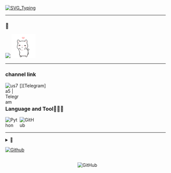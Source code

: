 [![SVG_Typing](https://readme-typing-svg.herokuapp.com/?lines=+Hello%E2%9D%A4%EF%B8%8F;Pero+in+telegram+bot;Love+python+coding;Freelancer)](https://github.com/Z1BoT)

---
### 🧸

<a href="https://hits.seeyoufarm.com"><img src="https://hits.seeyoufarm.com/api/count/incr/badge.svg?url=https%3A%2F%2Fgithub.com%2FANL0KE%2Fhit-counter&count_bg=%23C592CB&title_bg=%23171717&icon=&icon_color=%23AE8BB2&title=Profile+views&edge_flat=false"/></a>  <img src = "https://github.com/Z1BoT/Z1BoT/blob/master/danslove.gif" width = "75px" /> 

---



### channel link

[<img align="left" alt="us7a5 | Telegram" width="45px" src="https://img.icons8.com/nolan/120/telegram-app.png" />][Telegram] 



<br />

### Language and Tool👨🏻‍💻

<img align="left" alt="Python" width="45px" src="https://img.icons8.com/nolan/96/python.png" />
<img align="left" alt="GitHub" width="45px" src="https://img.icons8.com/nolan/120/github.png" />

<br />
<br />

---


<details>
  <summary>📂</summary>
  <img align="center" src="http://github-readme-streak-stats.herokuapp.com?user=Z1BoT&theme=material-palenight" alt="Z1BoT" /></p>
  <img align="center" src="https://github-readme-stats.vercel.app/api?username=Z1BoT&show_icons=true&theme=material-palenight&locale=en" alt="Z1BoT" /></p>
</details>




[![Github](https://img.shields.io/badge/-Github-000?style=flat&logo=Github&logoColor=white)](https://github.com/Z1BoT/)

<br />

  <img width="55%" align="right" alt="GitHub" src="https://raw.githubusercontent.com/onimur/.github/master/.resources/git-header.svg" />

